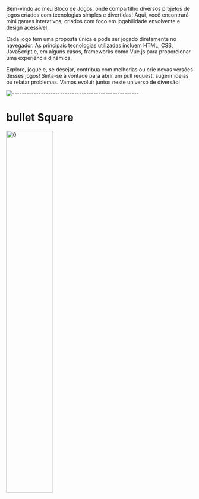 
Bem-vindo ao meu Bloco de Jogos, onde compartilho diversos projetos de jogos criados com tecnologias simples e divertidas! Aqui, você encontrará mini games interativos, criados com foco em jogabilidade envolvente e design acessível.

Cada jogo tem uma proposta única e pode ser jogado diretamente no navegador. As principais tecnologias utilizadas incluem HTML, CSS, JavaScript e, em alguns casos, frameworks como Vue.js para proporcionar uma experiência dinâmica.

Explore, jogue e, se desejar, contribua com melhorias ou crie novas versões desses jogos! Sinta-se à vontade para abrir um pull request, sugerir ideias ou relatar problemas. Vamos evoluir juntos neste universo de diversão!

![-----------------------------------------------------](https://raw.githubusercontent.com/andreasbm/readme/master/assets/lines/rainbow.png)


# bullet Square

<img width=50% src="" alt="0">

